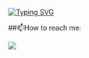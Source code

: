 [![Typing SVG](https://readme-typing-svg.demolab.com?font=Exo+2&weight=35&size=50&duration=6000&pause=1000&color=8756F7&background=361EFF00&center=true&vCenter=true&width=1000&lines=Hi%F0%9F%91%8B+I'm+Mila;++%E2%9C%A8Welcome+to+my+Github%E2%9C%A8;I'm+a+junior+java+developer)](https://git.io/typing-svg)


##📫How to reach me:
<div> 
  <a href="https://www.linkedin.com/in/camrifolagos/" target="_blank"><img src="https://img.shields.io/badge/LinkedIn-0077B5?style=for-the-badge&logo=linkedin&logoColor=white" target="_blank"></a>  
</div>
<!--
**kioalice/kioalice** is a ✨ _special_ ✨ repository because its `README.md` (this file) appears on your GitHub profile.

Here are some ideas to get you started:

- 🔭 I’m currently working on ...
- 🌱 I’m currently learning ...
- 👯 I’m looking to collaborate on ...
- 🤔 I’m looking for help with ...
- 💬 Ask me about ...
- 📫 How to reach me: ...
- 😄 Pronouns: ...
- ⚡ Fun fact: ...
-->
